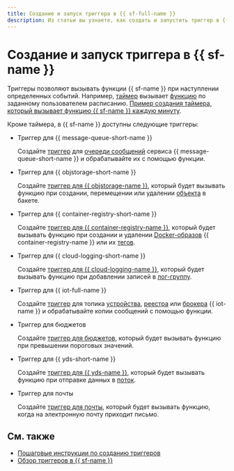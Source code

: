 ```yaml
---
title: Создание и запуск триггера в {{ sf-full-name }}
description: Из статьи вы узнаете, как создать и запустить триггер в {{ sf-name }}.
---
```


# Создание и запуск триггера в {{ sf-name }}

Триггеры позволяют вызывать функции {{ sf-name }} при наступлении определенных событий. Например, [таймер](../../concepts/trigger/timer.md) вызывает [функцию](../../concepts/function.md) по заданному пользователем расписанию. [Пример создания таймера, который вызывает функцию {{ sf-name }} каждую минуту](./timer-quickstart.md).

Кроме таймера, в {{ sf-name }} доступны следующие триггеры:

* Триггер для {{ message-queue-short-name }}

    Создайте [триггер](../../concepts/trigger/ymq-trigger.md) для [очереди сообщений](../../../message-queue/concepts/queue.md) сервиса {{ message-queue-short-name }} и обрабатывайте их с помощью функции.

* Триггер для {{ objstorage-short-name }}

    Создайте [триггер для {{ objstorage-name }}](../../concepts/trigger/os-trigger.md), который будет вызывать функцию при создании, перемещении или удалении [объекта](../../../storage/concepts/object.md) в бакете.

* Триггер для {{ container-registry-short-name }}

     Создайте [триггер для {{ container-registry-name }}](../../concepts/trigger/cr-trigger.md), который будет вызывать функцию при создании и удалении [Docker-образов](../../../container-registry/concepts/docker-image.md) {{ container-registry-name }} или их [тегов](../../../container-registry/concepts/docker-image.md#version).

* Триггер для {{ cloud-logging-short-name }}

    Создайте [триггер для {{ cloud-logging-name }}](../../concepts/trigger/cloud-logging-trigger.md), который будет вызывать функцию при добавлении записей в [лог-группу](../../../logging/concepts/log-group.md).

* Триггер для {{ iot-full-name }}

    Создайте [триггер](../../concepts/trigger/iot-core-trigger.md) для топика [устройства](../../../iot-core/concepts/index.md#device), [реестра](../../../iot-core/concepts/index.md#registry) или [брокера](../../../iot-core/concepts/index.md#broker) {{ iot-name }} и обрабатывайте копии сообщений с помощью функции.

* Триггер для бюджетов

    Создайте [триггер для бюджетов](../../concepts/trigger/budget-trigger.md), который будет вызывать функцию при превышении пороговых значений.

* Триггер для {{ yds-short-name }}

     Создайте [триггер для {{ yds-name }}](../../concepts/trigger/data-streams-trigger.md), который будет вызывать функцию при отправке данных в [поток](../../../data-streams/concepts/glossary.md#stream-concepts).

* Триггер для почты

    Создайте [триггер для почты](../../concepts/trigger/mail-trigger.md), который будет вызывать функцию, когда на электронную почту приходит письмо.

## См. также

* [Пошаговые инструкции по созданию триггеров](../../operations/index.md#trigger-create)
* [Обзор триггеров в {{ sf-name }}](../../concepts/trigger/index.md)
